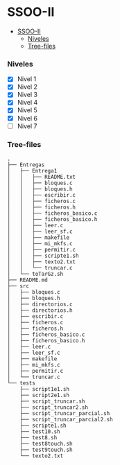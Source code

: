# SSOO-II

- [SSOO-II](#ssoo-ii)
    - [Niveles](#niveles)
    - [Tree-files](#tree-files)

### Niveles

- [x] Nivel 1
- [x] Nivel 2
- [x] Nivel 3
- [x] Nivel 4
- [x] Nivel 5
- [x] Nivel 6
- [ ] Nivel 7

### Tree-files

```
.
├── Entregas
│   ├── Entrega1
│   │   ├── README.txt
│   │   ├── bloques.c
│   │   ├── bloques.h
│   │   ├── escribir.c
│   │   ├── ficheros.c
│   │   ├── ficheros.h
│   │   ├── ficheros_basico.c
│   │   ├── ficheros_basico.h
│   │   ├── leer.c
│   │   ├── leer_sf.c
│   │   ├── makefile
│   │   ├── mi_mkfs.c
│   │   ├── permitir.c
│   │   ├── scripte1.sh
│   │   ├── texto2.txt
│   │   └── truncar.c
│   └── toTarGz.sh
├── README.md
├── src
│   ├── bloques.c
│   ├── bloques.h
│   ├── directorios.c
│   ├── directorios.h
│   ├── escribir.c
│   ├── ficheros.c
│   ├── ficheros.h
│   ├── ficheros_basico.c
│   ├── ficheros_basico.h
│   ├── leer.c
│   ├── leer_sf.c
│   ├── makefile
│   ├── mi_mkfs.c
│   ├── permitir.c
│   └── truncar.c
└── tests
    ├── script1e1.sh
    ├── script2e1.sh
    ├── script_truncar.sh
    ├── script_truncar2.sh
    ├── script_truncar_parcial.sh
    ├── script_truncar_parcial2.sh
    ├── scripte1.sh
    ├── test10.sh
    ├── test8.sh
    ├── test8touch.sh
    ├── test9touch.sh
    └── texto2.txt
```
